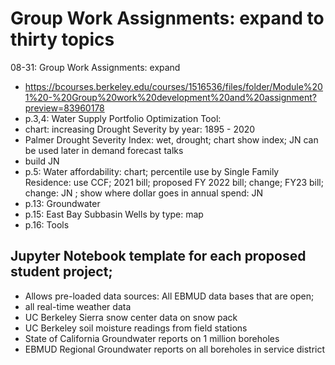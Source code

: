 #  Group Work Assignments: expand to thirty topics

08-31: Group Work Assignments: expand
- https://bcourses.berkeley.edu/courses/1516536/files/folder/Module%201%20-%20Group%20work%20development%20and%20assignment?preview=83960178
- p.3,4: Water Supply Portfolio Optimization Tool:
- chart: increasing Drought Severity by year: 1895 - 2020
- Palmer Drought Severity Index: wet, drought; chart show index; JN  can be used later in demand forecast talks
- build JN
- p.5: Water affordability: chart; percentile use by Single Family Residence: use CCF; 2021 bill; proposed FY 2022 bill; change; FY23 bill; change: JN ;  show where dollar goes in annual spend: JN
- p.13: Groundwater
- p.15: East Bay Subbasin Wells by type: map
- p.16: Tools


## Jupyter Notebook template for each proposed student project;
- Allows pre-loaded data sources: All EBMUD data bases that are open; 
- all real-time weather data
- UC Berkeley Sierra snow center data on snow pack
- UC Berkeley soil moisture readings from field stations
- State of California Groundwater reports on 1 million boreholes
- EBMUD Regional Groundwater reports on all boreholes in service district

